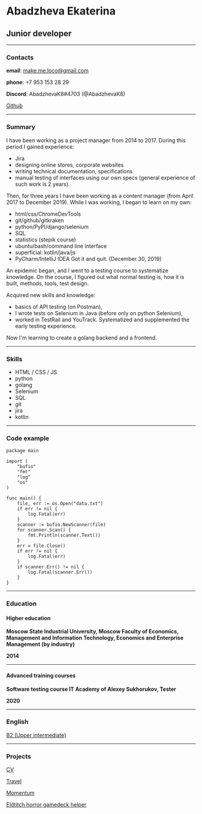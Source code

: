 # Abadzheva Ekaterina
## Junior developer
*******
### Contacts

__email__: make.me.loco@gmail.com

__phone__: +7 953 153 28 29

__Discord__: AbadzhevaK8#4703 (@AbadzhevaK8) 

[Github](https://github.com/AbadzhevaK8/)

********
### Summary
I have been working as a project manager from 2014 to 2017.
During this period I gained experience:
* Jira
* designing online stores, corporate websites
* writing technical documentation, specifications
* manual testing of interfaces using our own specs (general experience of such work is 2 years).

Then, for three years I have  been working as a content manager (from April 2017 to December 2019).
While I was working, I began to learn on my own:
* html/css/ChromeDevTools
* git/github/gitkraken
* python/PyPI/django/selenium
* SQL
* statistics (stepik course)
* ubuntu/bash/command line interface
* superficial: kotlin/java/js
* PyCharm/IntelliJ IDEA
Got it and quit. (December 30, 2019)

An epidemic began, and I went to a testing course to systematize knowledge.
On the course, I figured out what normal testing is, how it is built, methods, tools, test design.

Acquired new skills and knowledge:
* basics of API testing (on Postman),
* I wrote tests on Selenium in Java (before only on python Selenium),
* worked in TestRail and YouTrack.
Systematized and supplemented the early testing experience.

Now I'm learning to create a golang backend and a frontend.


*******
### Skills
* HTML / CSS / JS
* python
* golang
* Selenium
* SQL
* git
* jira
* kotlin

*******

### Code example

```
package main

import (
	"bufio"
	"fmt"
	"log"
	"os"
)

func main() {
	file, err := os.Open("data.txt")
	if err != nil {
		log.Fatal(err)
	}
	scanner := bufio.NewScanner(file)
	for scanner.Scan() {
		fmt.Println(scanner.Text())
	}
	err = file.Close()
	if err != nil {
		log.Fatal(err)
	}
	if scanner.Err() != nil {
		log.Fatal(scanner.Err())
	}
}
```

*******
### Education
#### Higher education ####

**Moscow State Industrial University, Moscow
Faculty of Economics, Management and Information Technology, Economics and Enterprise Management (by industry)**

**2014**

----------------------------------------------------
#### Advanced training courses ####


**Software testing course
IT Academy of Alexey Sukhorukov, Tester**

**2020**

*******
### English
[B2 (Upper intermediate)](https://www.efset.org/cert/sEtoSQ)

*******
### Projects
[CV](https://AbadzhevaK8.github.io/rsschool-cv/cv)

[Travel](https://rolling-scopes-school.github.io/abadzhevak8-JSFEPRESCHOOL2022Q2/travel/)

[Momentum](https://rolling-scopes-school.github.io/abadzhevak8-JSFEPRESCHOOL2022Q2/momentum/)

[Eldtitch horror gamedeck helper](https://abadzhevak8.github.io/codejam-eldritch/)
